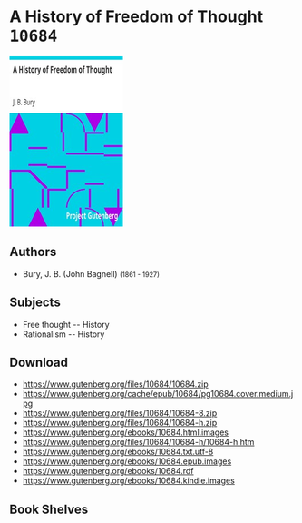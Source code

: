 # A History of Freedom of Thought <kbd>10684</kbd>

![](./cover.medium.jpg "")

## Authors


 - Bury, J. B. (John Bagnell) <small>(1861 - 1927)</small>

## Subjects


 - Free thought -- History
 - Rationalism -- History

## Download


 - https://www.gutenberg.org/files/10684/10684.zip
 - https://www.gutenberg.org/cache/epub/10684/pg10684.cover.medium.jpg
 - https://www.gutenberg.org/files/10684/10684-8.zip
 - https://www.gutenberg.org/files/10684/10684-h.zip
 - https://www.gutenberg.org/ebooks/10684.html.images
 - https://www.gutenberg.org/files/10684/10684-h/10684-h.htm
 - https://www.gutenberg.org/ebooks/10684.txt.utf-8
 - https://www.gutenberg.org/ebooks/10684.epub.images
 - https://www.gutenberg.org/ebooks/10684.rdf
 - https://www.gutenberg.org/ebooks/10684.kindle.images

## Book Shelves


